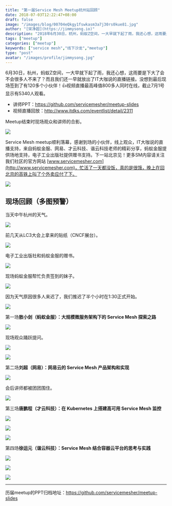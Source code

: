 ```yaml
---
title: "第一届Service Mesh Meetup杭州站回顾"
date: 2018-07-03T12:22:47+08:00
draft: false
image: "/images/blog/00704eQkgy1fswkasm3a7j30rs0kue81.jpg"
author: "[宋净超](https://jimmysong.io)"
description: "2018年6月30日，杭州，蚂蚁Z空间，一大早就下起了雨，我还心想，这雨要是下大了会不会很多人不来了？而且我们还一早就放出了IT大咖说的直播链接。没想到最后现场签到了有120多个小伙伴！视频直播最高峰值800多人同时在线，截止7月1号显示有5340人观看。"
tags: ["meetup"]
categories: ["meetup"]
keywords: ["service mesh","线下沙龙","meetup"]
type: "post"
avatar: "/images/profile/jimmysong.jpg"
---
```


6月30日，杭州，蚂蚁Z空间，一大早就下起了雨，我还心想，这雨要是下大了会不会很多人不来了？而且我们还一早就放出了IT大咖说的直播链接。没想到最后现场签到了有120多个小伙伴！👍视频直播最高峰值800多人同时在线，截止7月1号显示有5340人观看。

- 讲师PPT：https://github.com/servicemesher/meetup-slides
- 视频直播回放：http://www.itdks.com/eventlist/detail/2311

Meetup结束时现场观众和讲师的合影。

![](00704eQkgy1fsuaql8gjaj318w0u0qv6.jpg)

Service Mesh meetup顺利落幕，感谢到场的小伙伴，线上观众，IT大咖说的直播支持，来自蚂蚁金服、网易、才云科技、谐云科技老师的精彩分享，蚂蚁金服提供场地支持，电子工业出版社提供赠书支持。下一站北京见！更多SM内容请关注我们社区的官方网站 [www.servicemesher.com](http://www.servicemesher.com)，忙活了一天都没饭，真的是很饿，晚上在回北京的高铁上叫了个外卖应付了下。

![](00704eQkgy1fsuamb3iufj31y011atx2.jpg)

## 现场回顾（多图预警）

当天中午杭州的天气。

![](00704eQkgy1fsub06sja0j30xc0p0npd.jpg)

前几天从LC3大会上拿来的贴纸（CNCF展台）。

![](00704eQkgy1fsuaue4vfxj30xc0p0b29.jpg)

电子工业出版社和蚂蚁金服的赠书。

![](00704eQkgy1fsuav3vujnj318w0u0npd.jpg)

现场蚂蚁金服帮忙负责签到的妹子。

![](00704eQkgy1fsuavtu3d3j318w0u01ky.jpg)

因为天气原因很多人来迟了，我们推迟了半个小时在1:30正式开始。

![](00704eQkgy1fsuaww0pkjj318w0u0hdu.jpg)

第一场**敖小剑（蚂蚁金服）：大规模微服务架构下的 Service Mesh 探索之路**

![](00704eQkgy1fsuaxqxvyoj318w0u0b2a.jpg)

现场观众踊跃提问。

![](00704eQkgy1fsuaz8hfxfj318w0u07wi.jpg)

![](00704eQkgy1fsub6g8csej318w0u0npd.jpg)

第二场**刘超（网易）：网易云的 Service Mesh 产品架构和实现**

![](00704eQkgy1fsub2vn95vj318w0u0npd.jpg)

会后讲师都被团团围住。

![](00704eQkgy1fsub2eyzpqj318w0u0x6p.jpg)

第三场**唐鹏程（才云科技）：在 Kubernetes 上搭建高可用 Service Mesh 监控**

![](00704eQkgy1fsub3q7jooj318w0u0b2a.jpg)

![](00704eQkgy1fsub5atdsvj318w0u0x6p.jpg)

![](00704eQkgy1fsub611rakj318w0u0u0x.jpg)

第四场**徐运元（谐云科技）：Service Mesh 结合容器云平台的思考与实践**

![](00704eQkgy1fsub5os3jnj318w0u0e81.jpg)

![](00704eQkgy1fsub5t5yk2j318w0u0u0x.jpg)

![](00704eQkgy1fsub6sjm96j318w0u0b2a.jpg)

------

历届meetup的PPT归档地址：https://github.com/servicemesher/meetup-slides
